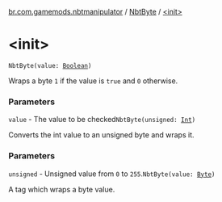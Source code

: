 [br.com.gamemods.nbtmanipulator](../index.md) / [NbtByte](index.md) / [&lt;init&gt;](./-init-.md)

# &lt;init&gt;

`NbtByte(value: `[`Boolean`](https://kotlinlang.org/api/latest/jvm/stdlib/kotlin/-boolean/index.html)`)`

Wraps a byte `1` if the value is `true` and `0` otherwise.

### Parameters

`value` - The value to be checked`NbtByte(unsigned: `[`Int`](https://kotlinlang.org/api/latest/jvm/stdlib/kotlin/-int/index.html)`)`

Converts the int value to an unsigned byte and wraps it.

### Parameters

`unsigned` - Unsigned value from `0` to `255`.`NbtByte(value: `[`Byte`](https://kotlinlang.org/api/latest/jvm/stdlib/kotlin/-byte/index.html)`)`

A tag which wraps a byte value.

